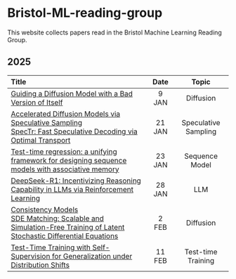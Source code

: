 # Bristol-ML-reading-group

This website collects papers read in the Bristol Machine Learning Reading Group.

## 2025

| Title | Date | Topic |
|:-------|:------:|:-------:|
| [Guiding a Diffusion Model with a Bad Version of Itself](https://arxiv.org/abs/2406.02507) | 9 JAN | Diffusion |
| [Accelerated Diffusion Models via Speculative Sampling](https://arxiv.org/abs/2501.05370)<br>[SpecTr: Fast Speculative Decoding via Optimal Transport](https://arxiv.org/abs/2310.15141) | 21 JAN | Speculative Sampling |
|[Test-time regression: a unifying framework for designing sequence models with associative memory](https://arxiv.org/abs/2501.12352)|23 JAN | Sequence Model|
|[DeepSeek-R1: Incentivizing Reasoning Capability in LLMs via Reinforcement Learning](https://arxiv.org/abs/2501.12948)| 28 JAN | LLM |
|[Consistency Models](https://arxiv.org/abs/2303.01469)<br>[SDE Matching: Scalable and Simulation-Free Training of Latent Stochastic Differential Equations](https://arxiv.org/abs/2502.02472)|2 FEB| Diffusion |
| [Test-Time Training with Self-Supervision for Generalization under Distribution Shifts](https://proceedings.mlr.press/v119/sun20b.html) | 11 FEB | Test-time Training |
